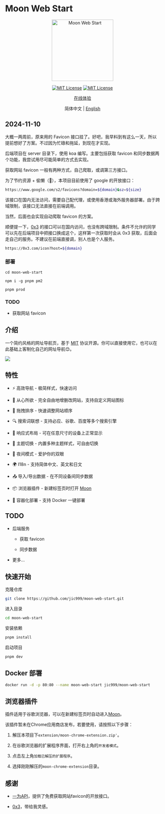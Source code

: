
# Moon Web Start

<p align="center">
  <a href="https://github.com/jic999/sprout-admin-api">
    <img alt="Moon Web Start" width="200" src="./public/favicon_neutral.svg">
  </a>
</p>
<p align="center">
  <a href="./LICENSE"><img alt="MIT License" src="https://badgen.net/github/license/jic999/moon-web-start"/></a>
  <a href="https://github.com/antfu/eslint-config"><img alt="MIT License" src="https://antfu.me/badge-code-style.svg"/></a>
</p>
<p align="center">
  <a href="https://moon-start.netlify.app/">在线体验</a>
</p>
<p align="center">
  <span>简体中文</span> |
  <a href="./README.en.md">English</a>
</p>

## 2024-11-10

大概一两周前，原来用的 Favicon 接口挂了。好吧，我早料到有这么一天，所以提前想好了方案。不过因为忙碌和拖延，到现在才实现。

后端项目在 server 目录下，使用 koa 编写。主要包括获取 favicon 和同步数据两个功能，我尝试用尽可能简单的方式去实现。

获取网站 favicon 一般有两种方式，自己爬取，或调第三方接口。

为了节约资源 + 偷懒（🤣），本项目目前使用了 google 的开放接口：

```bash
https://www.google.com/s2/favicons?domain=${domain}&sz=${size}
```
该接口在国内无法访问，需要自己配代理，或使用香港或海外服务器部署。由于跨域限制，该接口无法直接在前端调用。

当然，后面也会实现自动爬取 favicon 的方案。

顺便提一下，[0x3]((https://0x3.com/)) 的接口可以在国内访问，也没有跨域限制。条件不允许的同学可以先在后端项目中把接口换成这个，这样第一次获取时会从 0x3 获取，后面会走自己的服务。不建议在前端直接调，别人也是个人服务。

```bash
https://0x3.com/icon?host=${domain}
```
### 部署

```
cd moon-web-start

npm i -g pnpm pm2

pnpm prod
```

### TODO

- 获取网站 favicon

## 介绍

一个简约风格的网址导航页，基于 [MIT](./LICENSE) 协议开源。你可以直接使用它，也可以在此基础上客制化自己的网址导航😊。

![](https://cdn.jsdelivr.net/gh/jic999/images/blog/20231016102939.png)

## 特性

- ⚡ 高效导航 - 极简样式，快速访问

- 🍎 从心所欲 - 完全自由地增删改网站，支持自定义网站图标

- 🛫 拖拽排序 - 快速调整网站顺序

- 🔍 搜索词联想 - 支持必应、谷歌、百度等多个搜索引擎

- 📱 响应式布局 - 可在任意尺寸的设备上正常显示

- 🎨 主题切换 - 内置多种主题样式，可自由切换

- 🌙 夜间模式 - 爱护你的双眼

- 🌍 I18n - 支持简体中文、英文和日文

- 📤 导入/导出数据 - 在不同设备间同步数据

- 📦 浏览器插件 - 新建标签页时打开 [Moon](https://moon-start.netlify.app/)

- 🚀 容器化部署 - 支持 Docker 一键部署


## TODO

- 后端服务

  - 获取 favicon

  - 同步数据

- 更多...

## 快速开始

克隆仓库
```bash
git clone https://github.com/jic999/moon-web-start.git
```

进入目录
```bash
cd moon-web-start
```

安装依赖
```bash
pnpm install
```

启动项目
```bash
pnpm dev
```

## Docker 部署

```bash
docker run -d -p 80:80 --name moon-web-start jic999/moon-web-start
```

## 浏览器插件

插件适用于谷歌浏览器，可以在新建标签页时自动进入[Moon](https://moon-start.netlify.app/)。

该插件暂未在Chrome应用商店发布，若要使用，请按照以下步骤：

1. 解压本项目下`extension/moon-chrome-extension.zip'`。

2. 在谷歌浏览器的扩展程序界面，打开右上角的`开发者模式`。

3. 点击左上角`加载已解压的扩展程序`。

4. 选择刚刚解压的`moon-chrome-extension`目录。

## 感谢

- [一为API](https://api.iowen.cn/)，提供了免费获取网站favicon的开放接口。

- [0x3](https://0x3.com/)，带给我灵感。
